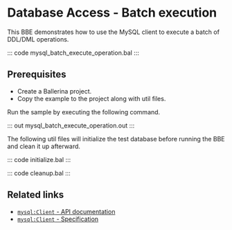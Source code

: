 # Database Access - Batch execution

This BBE demonstrates how to use the MySQL client to execute a batch of DDL/DML operations. 

::: code mysql_batch_execute_operation.bal :::

## Prerequisites
- Create a Ballerina project.
- Copy the example to the project along with util files.

Run the sample by executing the following command.

::: out mysql_batch_execute_operation.out :::

The following util files will initialize the test database before running the BBE and clean it up afterward.

::: code initialize.bal :::

::: code cleanup.bal :::

## Related links
- [`mysql:Client` - API documentation](https://lib.ballerina.io/ballerinax/mysql/latest/)
- [`mysql:Client` - Specification](https://github.com/ballerina-platform/module-ballerinax-mysql/blob/master/docs/spec/spec.md#2-client)
